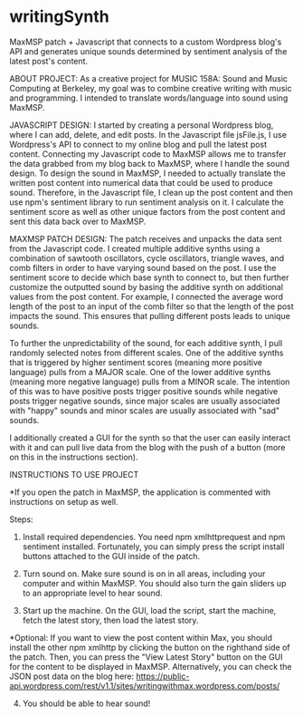 # writingSynth
MaxMSP patch + Javascript that connects to a custom Wordpress blog's API and generates unique sounds determined by sentiment analysis of the latest post's content.

ABOUT PROJECT: As a creative project for MUSIC 158A: Sound and Music Computing at Berkeley, my goal was to combine creative writing with music and programming. I intended to translate words/language into sound using MaxMSP. 

JAVASCRIPT DESIGN: I started by creating a personal Wordpress blog, where I can add, delete, and edit posts. In the Javascript file jsFile.js, I use Wordpress's API to connect to my online blog and pull the latest post content. Connecting my Javascript code to MaxMSP allows me to transfer the data grabbed from my blog back to MaxMSP, where I handle the sound design. To design the sound in MaxMSP, I needed to actually translate the written post content into numerical data that could be used to produce sound. Therefore, in the Javascript file, I clean up the post content and then use npm's sentiment library to run sentiment analysis on it. I calculate the sentiment score as well as other unique factors from the post content and sent this data back over to MaxMSP.

MAXMSP PATCH DESIGN: The patch receives and unpacks the data sent from the Javascript code. I created multiple additive synths using a combination of sawtooth oscillators, cycle oscillators, triangle waves, and comb filters in order to have varying sound based on the post. I use the sentiment score to decide which base synth to connect to, but then further customize the outputted sound by basing the additive synth on additional values from the post content. For example, I connected the average word length of the post to an input of the comb filter so that the length of the post impacts the sound. This ensures that pulling different posts leads to unique sounds. 

To further the unpredictability of the sound, for each additive synth, I pull randomly selected notes from different scales. One of the additive synths that is triggered by higher sentiment scores (meaning more positive language) pulls from a MAJOR scale. One of the lower additive synths (meaning more negative language) pulls from a MINOR scale. The intention of this was to have positive posts trigger positive sounds while negative posts trigger negative sounds, since major scales are usually associated with "happy" sounds and minor scales are usually associated with "sad" sounds. 

I additionally created a GUI for the synth so that the user can easily interact with it and can pull live data from the blog with the push of a button (more on this in the instructions section).

INSTRUCTIONS TO USE PROJECT

*If you open the patch in MaxMSP, the application is commented with instructions on setup as well. 

Steps:

1. Install required dependencies. You need npm xmlhttprequest and npm sentiment installed. Fortunately, you can simply press the script install buttons attached to the GUI inside of the patch.

2. Turn sound on. Make sure sound is on in all areas, including your computer and within MaxMSP. You should also turn the gain sliders up to an appropriate level to hear sound.

3. Start up the machine. On the GUI, load the script, start the machine, fetch the latest story, then load the latest story. 

*Optional: If you want to view the post content within Max, you should install the other npm xmlhttp by clicking the button on the righthand side of the patch. Then, you can press the "View Latest Story" button on the GUI for the content to be displayed in MaxMSP. Alternatively, you can check the JSON post data on the blog here: https://public-api.wordpress.com/rest/v1.1/sites/writingwithmax.wordpress.com/posts/

4. You should be able to hear sound!

